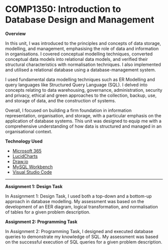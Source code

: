 # COMP1350: Introduction to Database Design and Management

**Overview**

In this unit, I was introduced to the principles and concepts of data storage, modelling, and management, emphasising the role of data and information in organisations. I covered conceptual modelling techniques, converted conceptual data models into relational data models, and verified their structural characteristics with normalisation techniques. I also implemented and utilised a relational database using a database-management system.

I used fundamental data modelling techniques such as ER Modelling and query languages like Structured Query Language (SQL). I delved into concepts relating to data warehousing, governance, administration, security and privacy, ethical and green approaches to the collection, backup, use, and storage of data, and the construction of systems.

Overall, I focused on building a firm foundation in information representation, organisation, and storage, with a particular emphasis on the application of database systems. This unit was designed to equip me with a comprehensive understanding of how data is structured and managed in an organisational context.

**Technology Used**

- [Microsoft 365](https://www.microsoft.com/en-au/microsoft-365/word?ef_id=_k_Cj0KCQjwudexBhDKARIsAI-GWYUSduWPTR3fK-jT4Lej4OqnfPxV8aNWxa_SvTObCyxQ3UYordQw_AgaAl64EALw_wcB_k_&OCID=AIDcmmsmisxvez_SEM__k_Cj0KCQjwudexBhDKARIsAI-GWYUSduWPTR3fK-jT4Lej4OqnfPxV8aNWxa_SvTObCyxQ3UYordQw_AgaAl64EALw_wcB_k_&gad_source=1&gclid=Cj0KCQjwudexBhDKARIsAI-GWYUSduWPTR3fK-jT4Lej4OqnfPxV8aNWxa_SvTObCyxQ3UYordQw_AgaAl64EALw_wcB)
- [LucidCharts](https://www.lucidchart.com/pages/landing?utm_source=google&utm_medium=cpc&utm_campaign=_chart_en_tier1_mixed_search_brand_exact_&km_CPC_CampaignId=1490375427&km_CPC_AdGroupID=55688909257&km_CPC_Keyword=lucidchart&km_CPC_MatchType=e&km_CPC_ExtensionID=&km_CPC_Network=g&km_CPC_AdPosition=&km_CPC_Creative=442433236001&km_CPC_TargetID=kwd-33511936169&km_CPC_Country=9071644&km_CPC_Device=c&km_CPC_placement=&km_CPC_target=&gad_source=1&gclid=Cj0KCQjwudexBhDKARIsAI-GWYW3WjKwVCNWABcv1hMOwFBgmub3yYPDJw1TCIRBu7lAXf3um3PbgbYaAt_yEALw_wcB)
- [Draw.io](https://www.drawio.com/)
- [MySQL Workbench](https://www.mysql.com/products/workbench/)
- [Visual Studio Code](https://code.visualstudio.com/)

------

**Assignment 1: Design Task**

In Assignment 1: Design Task, I used both a top-down and a bottom-up approach in database modelling. My assessment was based on the development of an EER diagram, logical transformation, and normalisation of tables for a given problem description.

**Assignment 2: Programming Task**

In Assignment 2: Programming Task, I designed and executed database queries to demonstrate my knowledge of SQL. My assessment was based on the successful execution of SQL queries for a given problem description.
